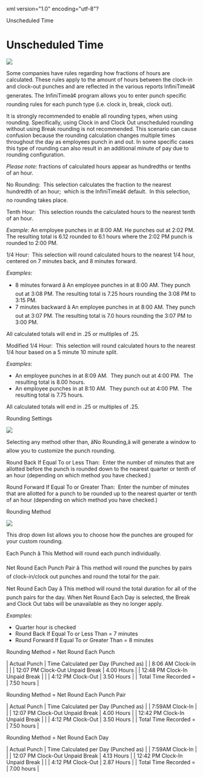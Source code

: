 xml version="1.0" encoding="utf-8"?





Unscheduled Time




# Unscheduled Time

![](/img/image-404.png)

Some companies have rules regarding how fractions of hours are calculated. These rules apply to the amount of hours between the clock-in and clock-out punches and are reflected in the various reports InfiniTimeâ¢ generates. The InfiniTimeâ¢ program allows you to enter punch specific rounding rules for each punch type (i.e. clock in, break, clock out).

It is strongly recommended to enable all rounding types, when using rounding. Specifically, using Clock in and Clock Out unscheduled rounding without using Break rounding is not recommended. This scenario can cause confusion because the rounding calculation changes multiple times throughout the day as employees punch in and out. In some specific cases this type of rounding can also result in an additional minute of pay due to rounding configuration.

*Please note*: fractions of calculated hours appear as hundredths or tenths of an hour.

No Rounding:  This selection calculates the fraction to the nearest hundredth of an hour;  which is the InfiniTimeâ¢ default.  In this selection, no rounding takes place.

Tenth Hour:  This selection rounds the calculated hours to the nearest tenth of an hour.

*Example*: An employee punches in at 8:00 AM. He punches out at 2:02 PM. The resulting total is 6.12 rounded to 6.1 hours where the 2:02 PM punch is rounded to 2:00 PM.

1/4 Hour:  This selection will round calculated hours to the nearest 1/4 hour, centered on 7 minutes back, and 8 minutes forward.

*Examples*:

* 8 minutes forward â An employee punches in at 8:00 AM. They punch out at 3:08 PM. The resulting total is 7.25 hours rounding the 3:08 PM to 3:15 PM.
* 7 minutes backward â An employee punches in at 8:00 AM. They punch out at 3:07 PM. The resulting total is 7.0 hours rounding the 3:07 PM to 3:00 PM.

All calculated totals will end in .25 or multiples of .25.

Modified 1/4 Hour:  This selection will round calculated hours to the nearest 1/4 hour based on a 5 minute 10 minute split.

*Examples*:

* An employee punches in at 8:09 AM.  They punch out at 4:00 PM.  The resulting total is 8.00 hours.
* An employee punches in at 8:10 AM.  They punch out at 4:00 PM.  The resulting total is 7.75 hours.

All calculated totals will end in .25 or multiples of .25.

Rounding Settings

![](/img/image-404.png)

Selecting any method other than, âNo Rounding,â will generate a window to allow you to customize the punch rounding.

Round Back If Equal To or Less Than:  Enter the number of minutes that are allotted before the punch is rounded down to the nearest quarter or tenth of an hour (depending on which method you have checked.)

Round Forward If Equal To or Greater Than:  Enter the number of minutes that are allotted for a punch to be rounded up to the nearest quarter or tenth of an hour (depending on which method you have checked.)

Rounding Method

![](/img/image-404.png)

This drop down list allows you to choose how the punches are grouped for your custom rounding.

Each Punch â This Method will round each punch individually.

Net Round Each Punch Pair â This method will round the punches by pairs of clock-in/clock out punches and round the total for the pair.

Net Round Each Day â This method will round the total duration for all of the punch pairs for the day. When Net Round Each Day is selected, the Break and Clock Out tabs will be unavailable as they no longer apply.

*Examples*:

* Quarter hour is checked
* Round Back If Equal To or Less Than = 7 minutes
* Round Forward If Equal To or Greater Than = 8 minutes

Rounding Method = Net Round Each Punch

| Actual Punch | Time Calculated per Day (Punched as) |
| 8:06 AM Clock-In |  |
| 12:07 PM Clock-Out Unpaid Break | 4.00 Hours |
| 12:48 PM Clock-In Unpaid Break |  |
| 4:12 PM Clock-Out | 3.50 Hours |
| Total Time Recorded = | 7.50 hours |

Rounding Method = Net Round Each Punch Pair

| Actual Punch | Time Calculated per Day (Punched as) |
| 7:59AM Clock-In |  |
| 12:07 PM Clock-Out Unpaid Break | 4.00 Hours |
| 12:42 PM Clock-In Unpaid Break |  |
| 4:12 PM Clock-Out | 3.50 Hours |
| Total Time Recorded = | 7.50 hours |

Rounding Method = Net Round Each Day

| Actual Punch | Time Calculated per Day (Punched as) |
| 7:59AM Clock-In |  |
| 12:07 PM Clock-Out Unpaid Break | 4.13 Hours |
| 12:42 PM Clock-In Unpaid Break |  |
| 4:12 PM Clock-Out | 2.87 Hours |
| Total Time Recorded = | 7.00 hours |